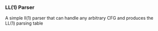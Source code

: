 ### LL(1) Parser

A simple ll(1) parser that can handle any arbitrary CFG and produces the LL(1) parsing table
